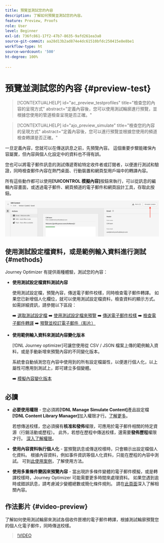```yaml
---
title: 預覽並測試您的內容
description: 了解如何預覽並測試您的內容。
feature: Preview, Proofs
role: User
level: Beginner
exl-id: 736fc861-17f2-47b7-8635-9afd261ea3a8
source-git-commit: aa28d13b2ad874e4dc61510bfdc250415e8e8be1
workflow-type: ht
source-wordcount: '500'
ht-degree: 100%

---
```


# 預覽並測試您的內容 {#preview-test}

>[!CONTEXTUALHELP]
>id="ac_preview_testprofiles"
>title="檢查您的內容的呈現方式"
>abstract="定義內容後，您可以使用測試輪廓進行預覽，並根據您使用的管道檢查呈現是否正確。"

>[!CONTEXTUALHELP]
>id="ajo_preview_simulate"
>title="檢查您的內容的呈現方式"
>abstract="定義內容後，您可以進行預覽並根據您使用的頻道檢查轉譯是否正確。"

一旦定義內容，您就可以在傳送訊息之前，先預覽內容。 這個重要步驟能確保內容屬實，但內容與個人化設定中的資料也不得有誤。

您也可以將電子郵件訊息的測試傳遞寄給特定收件者或訂閱者，以便進行測試和驗證，同時檢查郵件內容在熱門桌面、行動裝置和網頁型用戶端中的轉譯內容。

所有這些動作都可以使用&#x200B;**[!UICONTROL 模擬內容]**&#x200B;按鈕來執行，可以從訊息的編輯內容畫面，或透過電子郵件、網頁頻道的電子郵件和網頁設計工具，存取此按鈕。

![](../email/assets/email-preview-button.png)

## 使用測試設定檔資料，或是範例輸入資料進行測試 {#methods}

Journey Optimizer 有提供兩種體驗，測試您的內容：

* **使用測試設定檔資料測試內容**

  使用測試設定檔，預覽內容，傳送電子郵件校樣，同時檢查電子郵件轉譯。 如果您已新增個人化欄位，就可以使用測試設定檔資料，檢查資料的顯示方式。如需詳細資訊，請參閱以下區段：

  ➡️ [選取測試設定檔](test-profiles.md)
➡️ [使用測試設定檔來預覽](preview.md)
➡️ [傳送電子郵件校樣](proofs.md)
➡️ [檢查電子郵件轉譯](rendering.md)
➡️ [預覽並校訂電子郵件（影片）](#video-preview)

* **使用範例輸入資料來測試內容變化版本**

  [!DNL Journey optimizer]可讓您使用從 CSV / JSON 檔案上傳的範例輸入資料，或是手動新增來預覽內容的不同變化版本。 

  系統會自動偵測您在內容中使用到的所有設定檔屬性，以便進行個人化，以上屬性可應用到測試上，即可建立多個變體。

  ➡️ [模擬內容變化版本](../test-approve/simulate-sample-input.md)

## 必讀

* **必要使用權限** - 您必須將&#x200B;**[!DNL Manage Simulate Content]**&#x200B;產品設定檔&#x200B;**[!DNL Content Library Manager]**&#x200B;加入權限才行。[了解更多](../administration/ootb-product-profiles.md#content-library-manager)。

  若想傳送校樣，您必須擁有&#x200B;**核准和發佈**&#x200B;權限，可應用於電子郵件相關的特定資源（行銷活動或歷程）。 此外，若想在歷程中傳送校樣，還需要&#x200B;**發佈歷程**&#x200B;權限才行。 [深入了解權限](../administration/ootb-permissions.md)。

* **使用內容資料執行個人化** - 當預覽訊息或傳送校樣時，只會顯示出設定檔個人化資料。 根據內容資料，例如事件資訊等個人化資料，只能在歷程的內容中測試。 可到[此使用案例](../personalization/personalization-use-case.md)，了解使用方法。

* **使用多重條件變因來預覽內容** - 當出現許多條件變體的電子郵件模擬，或是轉譯校樣時，Journey Optimizer 可能需要更多時間來處理資料。 如果您遇到逾時或錯誤訊息，請考慮減少變體總數或簡化條件規則。 請在[此頁面](../personalization/dynamic-content.md)深入了解相關內容。

## 作法影片 {#video-preview}

了解如何使用測試輪廓來測試各個收件匣裡的電子郵件轉譯，根據測試輪廓預覽您的個人化電子郵件，同時傳送校樣。

>[!VIDEO](https://video.tv.adobe.com/v/3425026?quality=12)
